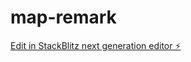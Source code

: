 # map-remark

[Edit in StackBlitz next generation editor ⚡️](https://stackblitz.com/~/github.com/EOMZON/map-remark)